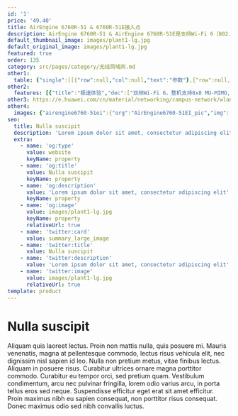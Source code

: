 ```yaml
---
id: '1'
price: '49.40'
title: AirEngine 6760R-51 & 6760R-51E接入点
description: AirEngine 6760R-51 & AirEngine 6760R-51E是支持Wi-Fi 6（802.11ax）标准的新一代高性能室外AP。整机支持8*8 MU-MIMO，速率可达5.95Gbps。具有超强的IP68防水防尘和6KV/6KA防雷电能力。支持光/电上行口，便于客户使用不同的部署方式，有效节约客户投资，广泛应用于广场、步行街、游乐场等室外场景。
default_thumbnail_image: images/plant1-lg.jpg
default_original_image: images/plant1-lg.jpg
featured: true
order: 135
category: src/pages/category/无线局域网.md
other1: 
  table: {"single":[[{"row":null,"col":null,"text":"参数"},{"row":null,"col":null,"text":"AirEngine 6760R-51& 6760R-51E"}],[{"row":null,"col":null,"text":"尺寸（宽 x 深 x 高）"},{"row":null,"col":null,"text":"270 x 220 x 85mm"}],[{"row":null,"col":null,"text":"电源输入"},{"row":null,"col":null,"text":"PoE供电：满足802.3bt以太网供电标准"}],[{"row":null,"col":null,"text":"最大用户数"},{"row":null,"col":null,"text":"≤1024\n说明：使用环境不同实际用户数存在差异。"}],[{"row":null,"col":null,"text":"接口"},{"row":null,"col":null,"text":"1x5GE电口 +1xGE电口+ 1x10GE SFP+"}],[{"row":null,"col":null,"text":"蓝牙"},{"row":null,"col":null,"text":"蓝牙5.0"}],[{"row":null,"col":null,"text":"工作温度"},{"row":null,"col":null,"text":" -40℃ ～+65℃"}],[{"row":null,"col":null,"text":"天线类型"},{"row":null,"col":null,"text":"AirEngine6760R-51：内置天线\nAirEngine6760R-51E：外置天线"}],[{"row":null,"col":null,"text":"MIMO:空间流"},{"row":null,"col":null,"text":"2.4GHz: 4×4:4，5GHz: 4×4:4"}],[{"row":null,"col":null,"text":"无线协议"},{"row":null,"col":null,"text":"802.11a/b/g/n/ac/ac Wave2/ax"}],[{"row":null,"col":null,"text":"最高速率"},{"row":null,"col":null,"text":"5.95Gbps"}]]}
other2:
  features: [{"title":"极速体验","dec":["双频Wi-Fi 6，整机支持8x8 MU-MIMO,8条空间流，空口速率高达5.95Gbps"]},{"title":"光、电混合上行","dec":["具备光口/多速率电口混合上行（5GE电口+1GE电口+10GE光口）能力，灵活适应室外各种部署场景。"]},{"title":"工业级设计","dec":["5KA天馈防雷，以太网接口6KA/6KV增强防雷设计，IP68防水防尘等级，-40℃～+65℃宽温工作，满足工业级使用要求"]}]
other3: https://e.huawei.com/cn/material/networking/campus-network/wlan/619182dd4e074974ac86551bacf94369
other4:
  images: {"airengine6760-51ei":{"org":"AirEngine6760-51EI_pic","img":["front_left.png","front_right.png","front_top.png","left.png","rear_left.png","rear_right.png","rear_top.png","right.png","top.png"]}}
seo:
  title: Nulla suscipit
  description: 'Lorem ipsum dolor sit amet, consectetur adipiscing elit'
  extra:
    - name: 'og:type'
      value: website
      keyName: property
    - name: 'og:title'
      value: Nulla suscipit
      keyName: property
    - name: 'og:description'
      value: 'Lorem ipsum dolor sit amet, consectetur adipiscing elit'
      keyName: property
    - name: 'og:image'
      value: images/plant1-lg.jpg
      keyName: property
      relativeUrl: true
    - name: 'twitter:card'
      value: summary_large_image
    - name: 'twitter:title'
      value: Nulla suscipit
    - name: 'twitter:description'
      value: 'Lorem ipsum dolor sit amet, consectetur adipiscing elit'
    - name: 'twitter:image'
      value: images/plant1-lg.jpg
      relativeUrl: true
template: product
---
```


# Nulla suscipit

Aliquam quis laoreet lectus. Proin non mattis nulla, quis posuere mi. Mauris venenatis, magna at pellentesque commodo, lectus risus vehicula elit, nec dignissim nisl sapien id leo. Nulla non pretium metus, vitae finibus lectus. Aliquam in posuere risus. Curabitur ultrices ornare magna porttitor commodo. Curabitur eu tempor orci, sed pretium quam. Vestibulum condimentum, arcu nec pulvinar fringilla, lorem odio varius arcu, in porta tellus eros sed neque. Suspendisse efficitur eget erat sit amet efficitur. Proin maximus nibh eu sapien consequat, non porttitor risus consequat. Donec maximus odio sed nibh convallis luctus.